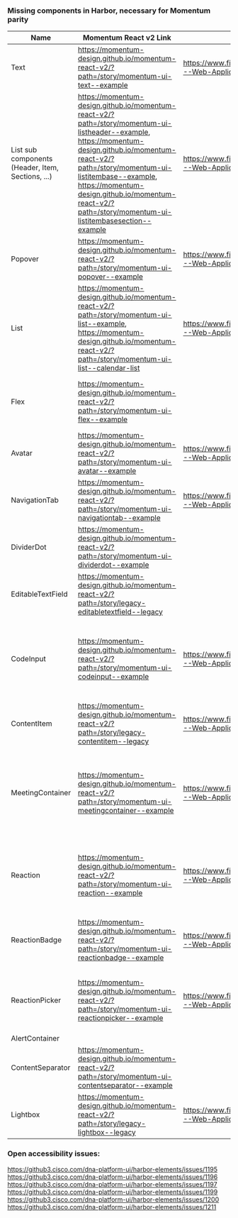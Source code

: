 
### Missing components in Harbor, necessary for Momentum parity

| Name | Momentum React v2 Link | Figma link | Notes
|---|---|---|---|
| Text | https://momentum-design.github.io/momentum-react-v2/?path=/story/momentum-ui-text--example | https://www.figma.com/file/vdL18BATeJAIq2JvGAjRPD/Components---Web-Application?node-id=39811%3A49865 | 
| List sub components (Header, Item, Sections, ...) | https://momentum-design.github.io/momentum-react-v2/?path=/story/momentum-ui-listheader--example, https://momentum-design.github.io/momentum-react-v2/?path=/story/momentum-ui-listitembase--example, https://momentum-design.github.io/momentum-react-v2/?path=/story/momentum-ui-listitembasesection--example | https://www.figma.com/file/vdL18BATeJAIq2JvGAjRPD/Components---Web-Application?node-id=20011%3A37952 | 
| Popover | https://momentum-design.github.io/momentum-react-v2/?path=/story/momentum-ui-popover--example | https://www.figma.com/file/vdL18BATeJAIq2JvGAjRPD/Components---Web-Application?node-id=47002%3A76105 | only tooltip available at the moment in Harbor
| List | https://momentum-design.github.io/momentum-react-v2/?path=/story/momentum-ui-list--example, https://momentum-design.github.io/momentum-react-v2/?path=/story/momentum-ui-list--calendar-list | https://www.figma.com/file/vdL18BATeJAIq2JvGAjRPD/Components---Web-Application?node-id=20011%3A37952 | 
| Flex | https://momentum-design.github.io/momentum-react-v2/?path=/story/momentum-ui-flex--example |  | not really relevant to be in a component library though
| Avatar | https://momentum-design.github.io/momentum-react-v2/?path=/story/momentum-ui-avatar--example | https://www.figma.com/file/vdL18BATeJAIq2JvGAjRPD/Components---Web-Application?node-id=39811%3A55939 | 
| NavigationTab | https://momentum-design.github.io/momentum-react-v2/?path=/story/momentum-ui-navigationtab--example | https://www.figma.com/file/vdL18BATeJAIq2JvGAjRPD/Components---Web-Application?node-id=5250%3A958 | 
| DividerDot | https://momentum-design.github.io/momentum-react-v2/?path=/story/momentum-ui-dividerdot--example |  | 
| EditableTextField | https://momentum-design.github.io/momentum-react-v2/?path=/story/legacy-editabletextfield--legacy |  | 
| CodeInput | https://momentum-design.github.io/momentum-react-v2/?path=/story/momentum-ui-codeinput--example | https://www.figma.com/file/vdL18BATeJAIq2JvGAjRPD/Components---Web-Application?node-id=15403%3A28177 | really specific product component, could theoretically be built with buttons as a widget
| ContentItem | https://momentum-design.github.io/momentum-react-v2/?path=/story/legacy-contentitem--legacy | https://www.figma.com/file/vdL18BATeJAIq2JvGAjRPD/Components---Web-Application?node-id=42585%3A69776 | 
| MeetingContainer | https://momentum-design.github.io/momentum-react-v2/?path=/story/momentum-ui-meetingcontainer--example | https://www.figma.com/file/vdL18BATeJAIq2JvGAjRPD/Components---Web-Application?node-id=41250%3A65412 | could theoretically done with a list item, needs to be checked (Figma link was the closest i found)
| Reaction | https://momentum-design.github.io/momentum-react-v2/?path=/story/momentum-ui-reaction--example | https://www.figma.com/file/vdL18BATeJAIq2JvGAjRPD/Components---Web-Application?node-id=40307%3A64924 | renders lottie animations, not possible to do in harbor elements at the moment 
| ReactionBadge | https://momentum-design.github.io/momentum-react-v2/?path=/story/momentum-ui-reactionbadge--example | https://www.figma.com/file/vdL18BATeJAIq2JvGAjRPD/Components---Web-Application?node-id=49863%3A87637 | wrapper component (button) around Reaction component 
| ReactionPicker | https://momentum-design.github.io/momentum-react-v2/?path=/story/momentum-ui-reactionpicker--example | https://www.figma.com/file/vdL18BATeJAIq2JvGAjRPD/Components---Web-Application?node-id=49863%3A84819 | button group wrapper around Reaction button components 
| AlertContainer |  |  | 
| ContentSeparator | https://momentum-design.github.io/momentum-react-v2/?path=/story/momentum-ui-contentseparator--example |  | 
| Lightbox | https://momentum-design.github.io/momentum-react-v2/?path=/story/legacy-lightbox--legacy | https://www.figma.com/file/vdL18BATeJAIq2JvGAjRPD/Components---Web-Application?node-id=6244%3A1 | widget component, specific to webex  


### Open accessibility issues:

https://github3.cisco.com/dna-platform-ui/harbor-elements/issues/1195
https://github3.cisco.com/dna-platform-ui/harbor-elements/issues/1196
https://github3.cisco.com/dna-platform-ui/harbor-elements/issues/1197
https://github3.cisco.com/dna-platform-ui/harbor-elements/issues/1199
https://github3.cisco.com/dna-platform-ui/harbor-elements/issues/1200
https://github3.cisco.com/dna-platform-ui/harbor-elements/issues/1211